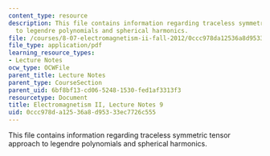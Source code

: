 ```yaml
---
content_type: resource
description: This file contains information regarding traceless symmetric tensor approach
  to legendre polynomials and spherical harmonics.
file: /courses/8-07-electromagnetism-ii-fall-2012/0ccc978da12536a8d95333ec7726c555_MIT8_07F12_ln9.pdf
file_type: application/pdf
learning_resource_types:
- Lecture Notes
ocw_type: OCWFile
parent_title: Lecture Notes
parent_type: CourseSection
parent_uid: 6bf8bf13-cd06-5248-1530-fed1af3313f3
resourcetype: Document
title: Electromagnetism II, Lecture Notes 9
uid: 0ccc978d-a125-36a8-d953-33ec7726c555
---
```

This file contains information regarding traceless symmetric tensor approach to legendre polynomials and spherical harmonics.